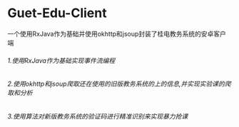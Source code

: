 # Guet-Edu-Client
一个使用RxJava作为基础并使用okhttp和jsoup封装了桂电教务系统的安卓客户端
###### 1.使用RxJava作为基础实现事件流编程
###### 2.使用okhttp和jsoup爬取还在使用的旧版教务系统的上的信息,并实现实验课的爬取和分析
###### 3.使用算法对新版教务系统的验证码进行精准识别来实现暴力抢课
